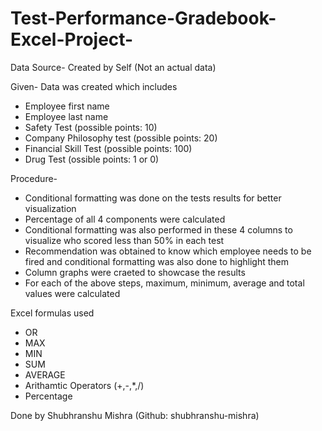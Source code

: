 # Test-Performance-Gradebook-Excel-Project-

Data Source- Created by Self (Not an actual data)

Given- Data was created which includes
- Employee first name
- Employee last name
- Safety Test (possible points: 10)
- Company Philosophy test (possible points: 20)
- Financial Skill Test (possible points: 100)
- Drug Test (ossible points: 1 or 0) 

Procedure- 
- Conditional formatting was done on the tests results for better visualization
- Percentage of all 4 components were calculated
- Conditional formatting was also performed in these 4 columns to visualize who scored less than 50% in each test 
- Recommendation was obtained to know which employee needs to be fired and conditional formatting was also done to highlight them
- Column graphs were craeted to showcase the results
- For each of the above steps, maximum, minimum, average and total values were calculated


Excel formulas used
- OR
- MAX
- MIN
- SUM
- AVERAGE
- Arithamtic Operators (+,-,*,/) 
- Percentage

Done by Shubhranshu Mishra (Github: shubhranshu-mishra)
